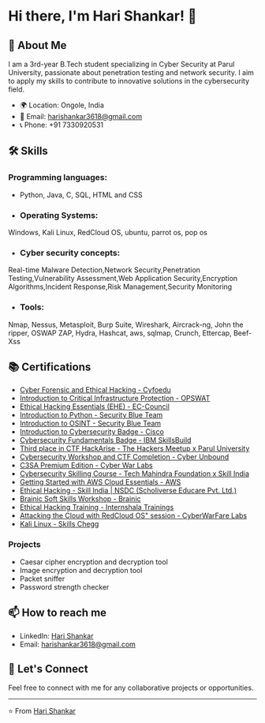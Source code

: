 # Hi there, I'm Hari Shankar! 👋

## 🚀 About Me

I am a 3rd-year B.Tech student specializing in Cyber Security at Parul University, passionate about penetration testing and network security. I aim to apply my skills to contribute to innovative solutions in the cybersecurity field.

- 🌍 Location: Ongole, India
- 📧 Email: harishankar3618@gmail.com
- 📞 Phone: +91 7330920531

## 🛠 Skills
### Programming languages: 
- Python, Java, C, SQL, HTML and CSS
- ### Operating Systems:
 Windows, Kali Linux, RedCloud OS, ubuntu, parrot os, pop os
- ### Cyber security concepts:
 Real-time Malware Detection,Network Security,Penetration Testing,Vulnerability Assessment,Web Application Security,Encryption Algorithms,Incident Response,Risk Management,Security Monitoring
- ### Tools:
 Nmap, Nessus, Metasploit,	Burp Suite, Wireshark, Aircrack-ng,	John the ripper, OSWAP ZAP, Hydra, Hashcat, aws, sqlmap, Crunch, Ettercap, Beef-Xss

## 📚 Certifications
- [Cyber Forensic and Ethical Hacking - Cyfoedu](https://drive.google.com/file/d/1E4kyQn6u441NfffMPsea9hO8gjXVNQrj/view?usp=sharing)
- [Introduction to Critical Infrastructure Protection - OPSWAT](https://drive.google.com/file/d/1yg-1ykn-RxxesM6lR17aVV-jvYDoWMGb/view?usp=sharing)
- [Ethical Hacking Essentials (EHE) - EC-Council](https://drive.google.com/file/d/1eyEHTRDB355i6Yj3xfEgVEpZaJRnABlY/view?usp=sharing)
- [Introduction to Python - Security Blue Team](https://drive.google.com/file/d/1I2MEa1TIxSSIfLpUgoH2yHhvL8ffgUti/view?usp=sharing)
- [Introduction to OSINT - Security Blue Team](https://drive.google.com/file/d/1rqbnjTVLhU_JJP0u65enAJVqbpGiLzB4/view?usp=drive_link)
- [Introduction to Cybersecurity Badge - Cisco](https://drive.google.com/file/d/19X-sLEpVVqdHqJghb5w44qgsuXy9baEm/view?usp=sharing)
- [Cybersecurity Fundamentals Badge - IBM SkillsBuild](https://drive.google.com/file/d/1bkGe4Q7Xy2bOY3S5B0Tl36G9mS5ZFc0z/view?usp=sharing)
- [Third place in CTF HackArise - The Hackers Meetup x Parul University](https://drive.google.com/file/d/1b4S9382SBozKYZHLrRs1MZSatXU8YHlj/view?usp=sharing)
- [Cybersecurity Workshop and CTF Completion - Cyber Unbound](https://drive.google.com/file/d/1VPgm8d6mPabn-6qgJ6q1p_0tl8eHx7TI/view?usp=sharing)
- [C3SA Premium Edition - Cyber War Labs](https://drive.google.com/file/d/1avL_TNumbz_qphLiIEq_Ve5k5W_IiHLA/view?usp=sharing)
- [Cybersecurity Skilling Course - Tech Mahindra Foundation x Skill India](https://drive.google.com/file/d/1ZQaFWuLUGMZ_nVLXqHuAFMudnVM7VL6e/view?usp=sharing)
- [Getting Started with AWS Cloud Essentials - AWS](https://drive.google.com/file/d/1Oq1lMqTooKgkkbCQIKBdSrhE82_c70Oj/view?usp=sharing)
- [Ethical Hacking - Skill India | NSDC (Scholiverse Educare Pvt. Ltd.)](https://drive.google.com/file/d/1mWcRDGaFjmvrUkEV1NlfcXHyuJuYyxyM/view?usp=sharing)
- [Brainic Soft Skills Workshop - Brainic](https://drive.google.com/file/d/1gglhM4SAfUGxbKMfbGd9yV4HlRkBWVfz/view?usp=sharing)
- [Ethical Hacking Training - Internshala Trainings](https://drive.google.com/file/d/13A12hc9EYDDERwYr4LCQfU-k-_W9wnPI/view?usp=sharing)
- [Attacking the Cloud with RedCloud OS" session - CyberWarFare Labs](https://drive.google.com/file/d/1CWZv2P-tJE2DJp-Pu2fP55DFb2xkkog8/view?usp=sharing)
- [Kali Linux - Skills Chegg](https://drive.google.com/file/d/1jbiJP-qMi0Y_GKpo0i0Eugx74tXCIFyl/view?usp=sharing)

### Projects
- Caesar cipher encryption and decryption tool
- Image encryption and decryption tool
- Packet sniffer
- Password strength checker

## 📫 How to reach me
- LinkedIn: [Hari Shankar](https://www.linkedin.com/in/harishankar)
- Email: harishankar3618@gmail.com

## 🤝 Let's Connect

Feel free to connect with me for any collaborative projects or opportunities.

---

⭐️ From [Hari Shankar](https://github.com/harishankar3618)
